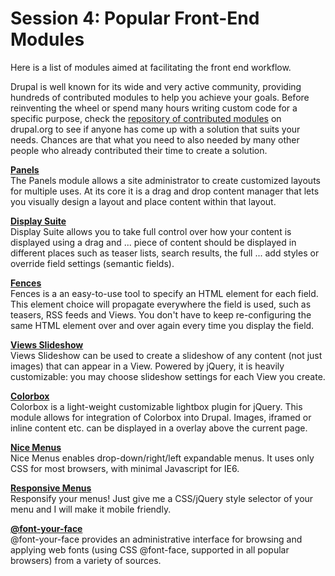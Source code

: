 # Session 4: Popular Front-End Modules

Here is a list of modules aimed at facilitating the front end workflow.

Drupal is well known for its wide and very active community, providing hundreds of contributed modules to help you achieve your goals. Before reinventing the wheel or spend many hours writing custom code for a specific purpose, check the [repository of contributed modules](https://www.drupal.org/search/site/?f%5B0%5D=&f%5B1%5D=&f%5B2%5D=&f%5B3%5D=drupal_core%3A7234&f%5B4%5D=sm_field_project_type%3Afull&f%5B5%5D=ss_meta_type%3Amodule&solrsort=iss_project_release_usage+desc) on drupal.org to see if anyone has come up with a solution that suits your needs. Chances are that what you need to also needed by many other people who already contributed their time to create a solution.

**[Panels](https://www.drupal.org/project/panels)**<br>
The Panels module allows a site administrator to create customized layouts for multiple uses. At its core it is a drag and drop content manager that lets you visually design a layout and place content within that layout.

**[Display Suite](https://www.drupal.org/project/ds)**<br>
Display Suite allows you to take full control over how your content is displayed using a drag and ... piece of content should be displayed in different places such as teaser lists, search results, the full ... add styles or override field settings (semantic fields).

**[Fences](https://www.drupal.org/project/fences)**<br>
Fences is a an easy-to-use tool to specify an HTML element for each field. This element choice will propagate everywhere the field is used, such as teasers, RSS feeds and Views. You don't have to keep re-configuring the same HTML element over and over again every time you display the field.

**[Views Slideshow](https://www.drupal.org/project/views_slideshow)**<br>
Views Slideshow can be used to create a slideshow of any content (not just images) that can appear in a View. Powered by jQuery, it is heavily customizable: you may choose slideshow settings for each View you create.

**[Colorbox](https://www.drupal.org/project/colorbox)**<br>
Colorbox is a light-weight customizable lightbox plugin for jQuery. This module allows for integration of Colorbox into Drupal. Images, iframed or inline content etc. can be displayed in a overlay above the current page.

**[Nice Menus](https://www.drupal.org/project/nice_menus)**<br>
Nice Menus enables drop-down/right/left expandable menus. It uses only CSS for most browsers, with minimal Javascript for IE6.

**[Responsive Menus](https://www.drupal.org/project/responsive_menus)**<br>
Responsify your menus! Just give me a CSS/jQuery style selector of your menu and I will make it mobile friendly.

**[@font-your-face](https://www.drupal.org/project/fontyourface)**<br>
@font-your-face provides an administrative interface for browsing and applying web fonts (using CSS @font-face, supported in all popular browsers) from a variety of sources.



